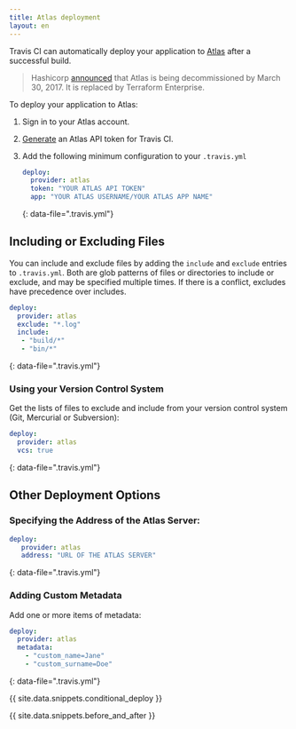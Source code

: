 ```yaml
---
title: Atlas deployment
layout: en
---
```


Travis CI can automatically deploy your application to [Atlas](https://atlas.hashicorp.com/) after a successful build.

> Hashicorp [announced](https://www.hashicorp.com/blog/hashicorp-terraform-enterprise-general-availability#decommissioning-atlas) that Atlas is being decommissioned by March 30, 2017. It is replaced by Terraform Enterprise.

To deploy your application to Atlas:

1. Sign in to your Atlas account.
2. [Generate](https://atlas.hashicorp.com/settings/tokens) an Atlas API token for Travis CI.
3. Add the following minimum configuration to your `.travis.yml`

   ```yaml
   deploy:
     provider: atlas
     token: "YOUR ATLAS API TOKEN"
     app: "YOUR ATLAS USERNAME/YOUR ATLAS APP NAME"
   ```

   {: data-file=".travis.yml"}

## Including or Excluding Files

You can include and exclude files by adding the `include` and `exclude` entries to `.travis.yml`. Both are glob patterns of files or directories to include or exclude, and may be specified multiple times. If there is a conflict, excludes have precedence over includes.

```yaml
deploy:
  provider: atlas
  exclude: "*.log"
  include:
   - "build/*"
   - "bin/*"
```

{: data-file=".travis.yml"}

### Using your Version Control System

Get the lists of files to exclude and include from your version control system (Git, Mercurial or Subversion):

```yaml
deploy:
  provider: atlas
  vcs: true
```

{: data-file=".travis.yml"}

## Other Deployment Options

### Specifying the Address of the Atlas Server:

```yaml
deploy:
   provider: atlas
   address: "URL OF THE ATLAS SERVER"
```

{: data-file=".travis.yml"}

### Adding Custom Metadata

Add one or more items of metadata:

```yaml
deploy:
  provider: atlas
  metadata:
    - "custom_name=Jane"
    - "custom_surname=Doe"
```

{: data-file=".travis.yml"}

{{ site.data.snippets.conditional_deploy }}

{{ site.data.snippets.before_and_after }}
